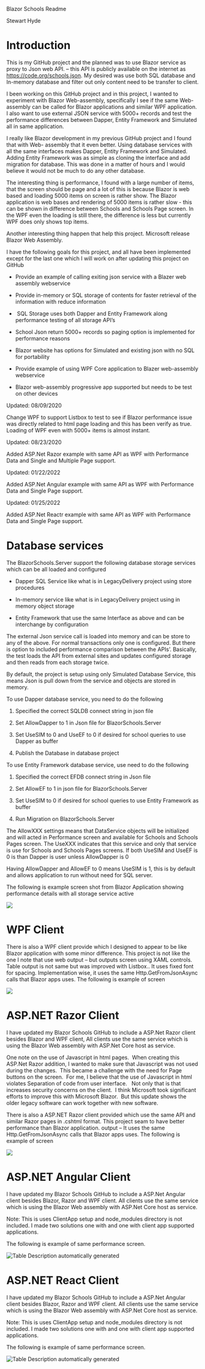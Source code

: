 Blazor Schools Readme

Stewart Hyde

Introduction
============

This is my GitHub project and the planned was to use Blazor service as proxy to
Json web API. – this API is publicly available on the internet as
<https://code.org/schools.json>. My desired was use both SQL database and
In-memory database and filter out only content need to be transfer to client.

I been working on this GitHub project and in this project, I wanted to
experiment with Blazor Web-assembly, specifically I see if the same Web-assembly
can be called for Blazor applications and similar WPF application. I also want
to use external JSON service with 5000+ records and test the performance
differences between Dapper, Entity Framework and Simulated all in same
application.

I really like Blazor development in my previous GitHub project and I found that
with Web- assembly that it even better. Using database services with all the
same interfaces makes Dapper, Entity Framework and Simulated. Adding Entity
Framework was as simple as cloning the interface and add migration for database.
This was done in a matter of hours and I would believe it would not be much to
do any other database.

The interesting thing is performance, I found with a large number of items, that
the screen should be page and a lot of this is because Blazor is web based and
loading 5000 items on screen is rather show. The Blazor application is web bases
and rendering of 5000 items is rather slow - this can be shown in difference
between Schools and Schools Page screen. In the WPF even the loading is still
there, the difference is less but currently WPF does only shows top items.

Another interesting thing happen that help this project. Microsoft release
Blazor Web Assembly.

I have the following goals for this project, and all have been implemented
except for the last one which I will work on after updating this project on
GitHub

-   Provide an example of calling exiting json service with a Blazer web
    assembly webservice

-   Provide in-memory or SQL storage of contents for faster retrieval of the
    information with reduce information

-    SQL Storage uses both Dapper and Entity Framework along performance testing
    of all storage API’s

-   School Json return 5000+ records so paging option is implemented for
    performance reasons

-   Blazor website has options for Simulated and existing json with no SQL for
    portability

-   Provide example of using WPF Core application to Blazer web-assembly
    webservice

-   Blazor web-assembly progressive app supported but needs to be test on other
    devices

Updated: 08/09/2020

Change WPF to support Listbox to test to see if Blazor performance issue was
directly related to html page loading and this has been verify as true. Loading
of WPF even with 5000+ items is almost instant.

Updated: 08/23/2020

Added ASP.Net Razor example with same API as WPF with Performance Data and
Single and Multiple Page support.

Updated: 01/22/2022

Added ASP.Net Angular example with same API as WPF with Performance Data and
Single Page support.

Updated: 01/25/2022

Added ASP.Net Reactr example with same API as WPF with Performance Data and
Single Page support.

Database services
=================

The BlazorSchools.Server support the following database storage services which
can be all loaded and configured

-   Dapper SQL Service like what is in LegacyDelivery project using store
    procedures

-   In-memory service like what is in LegacyDelivery project using in memory
    object storage

-   Entity Framework that use the same Interface as above and can be interchange
    by configuration

The external Json service call is loaded into memory and can be store to any of
the above. For normal transactions only one is configured. But there is option
to included performance comparison between the APIs’. Basically, the test loads
the API from external sites and updates configured storage and then reads from
each storage twice.

By default, the project is setup using only Simulated Database Service, this
means Json is pull down from the service and objects are stored in memory.

To use Dapper database service, you need to do the following

1.  Specified the correct SQLDB connect string in json file

2.  Set AllowDapper to 1 in Json file for BlazorSchools.Server

3.  Set UseSIM to 0 and UseEF to 0 if desired for school queries to use Dapper
    as buffer

4.  Publish the Database in database project

To use Entity Framework database service, use need to do the following

1.  Specified the correct EFDB connect string in Json file

2.  Set AllowEF to 1 in json file for BlazorSchools.Server

3.  Set UseSIM to 0 if desired for school queries to use Entity Framework as
    buffer

4.  Run Migration on BlazorSchools.Server

The AllowXXX settings means that DataService objects will be initialized and
will acted in Performance screen and available for Schools and Schools Pages
screen. The UseXXX indicates that this service and only that service is use for
Schools and Schools Pages screens. If both UseSIM and UseEF is 0 is than Dapper
is user unless AllowDapper is 0

Having AllowDapper and AllowEF to 0 means UseSIM is 1, this is by default and
allows application to run without need for SQL server.

The following is example screen shot from Blazor Application showing performance
details with all storage service active

![](media/6b77f25f42b2011237c9ee1f6c6eb7ff.png)

WPF Client
==========

There is also a WPF client provide which I designed to appear to be like Blazor
application with some minor difference. This project is not like the one I note
that use web output – but outputs screen using XAML controls. Table output is
not same but was improved with Listbox.. It uses fixed font for spacing.
Implementation wise, it uses the same Http.GetFromJsonAsync calls that Blazor
apps uses. The following is example of screen

![](media/2b47adb65e752ccf844b040fa973bf30.png)

ASP.NET Razor Client
====================

I have updated my Blazor Schools GitHub to include a ASP.Net Razor client
besides Blazor and WPF client, All clients use the same service which is using
the Blazor Web assembly with ASP.Net Core host as service.

One note on the use of Javascript in html pages.  When creating this ASP.Net
Razor addition, I wanted to make sure that Javascript was not used during the
changes.  This became a challenge with the need for Page buttons on the
screen.  For me, I believe that the use of Javascript in html violates
Separation of code from user interface.   Not only that is that increases
security concerns on the client.  I think Microsoft took significant efforts to
improve this with Microsoft Blazor.  But this update shows the older legacy
software can work together with new software. 

There is also a ASP.NET Razor client provided which use the same API and similar
Razor pages in .cshtml format. This project seam to have better performance than
Blazor application. output – It uses the same Http.GetFromJsonAsync calls that
Blazor apps uses. The following is example of screen

![](media/8bafb93eb4ab39a2e4c3bd7c7e18edfd.png)

ASP.NET Angular Client
======================

I have updated my Blazor Schools GitHub to include a ASP.Net Angular client
besides Blazor, Razor and WPF client. All clients use the same service which is
using the Blazor Web assembly with ASP.Net Core host as service.

Note: This is uses ClientApp setup and node_modules directory is not included. I
made two solutions one with and one with client app supported applications.

The following is example of same performance screen.

![Table Description automatically generated](media/1c76210adf2116d41f32998d3ddda516.jpg)

ASP.NET React Client
====================

I have updated my Blazor Schools GitHub to include a ASP.Net Angular client
besides Blazor, Razor and WPF client. All clients use the same service which is
using the Blazor Web assembly with ASP.Net Core host as service.

Note: This is uses ClientApp setup and node_modules directory is not included. I
made two solutions one with and one with client app supported applications.

The following is example of same performance screen.

![Table Description automatically generated](media/d0c1902d66faf6acdc648412ea0c749c.jpg)
